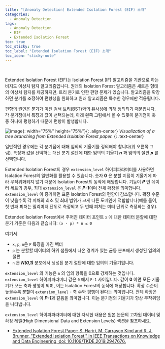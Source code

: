 ```yaml
---
title: "[Anomaly Detection] Extended Isolation Forest (EIF) 소개"
categories:
  - Anomaly Detection
tags:
  - Anomaly Detection
  - EIF
  - Extended Isolation Forest
toc: true
toc_sticky: true
toc_label: "Extended Isolation Forest (EIF) 소개"
toc_icon: "sticky-note"
---
```


<br>

Extended Isolation Forest (EIF)는 Isolation Forest (IF) 알고리즘을 기반으로 하는 비지도 이상치 탐지 알고리즘입니다. 원래의 Isolation Forest 알고리즘은 새로운 형태의 이상치 탐지를 제공하지만, 트리 분기로 인한 편향 문제가 있습니다. 알고리즘을 확장하면 분기를 조정하여 편향성을 완화하고 원래 알고리즘은 특수한 경우에만 적용됩니다.

편향의 원인은 분기가 이진 검색 트리(BST)와의 유사성에 의해 정의되기 때문입니다. 각 분기점에서 특징과 값이 선택되는데, 아래 왼쪽 그림에서 볼 수 있듯이 분기점이 축 중 하나에 평행하기 때문에 편향이 발생합니다.

![image](https://github.com/user-attachments/assets/a040c037-596a-45f9-a30a-c29108721d52){: width="75%" height="75%"}{: .align-center}
<em>Visualization of a tree branching from Extended Isolation Forest paper.</em>
{: .text-center}

일반적인 경우에는 각 분기점에 대해 임의의 기울기를 정의해야 합니다(위 오른쪽 그림). 특징과 값을 선택하는 대신 분기 절단에 대한 임의의 기울기 ***n*** 과 임의의 절편 ***p*** 를 선택합니다.

Extended Isolation Forest의 경우 `extension_level` 하이퍼파라미터를 사용하면 Isolation Forest의 일반화를 활용할 수 있습니다. 숫자 **0** 은 분할 지점이 기울기에 따라 무작위화되지 않기 때문에 Isolation Forest의 동작에 해당합니다. 기능이 ***P*** 인 데이터 세트의 경우, 최대 `extension_level` 은 ***P-1***이며 전체 확장을 의미합니다. `extension_level` 이 증가하면 표준 Isolation Forest의 편향이 감소합니다. 확장 수준이 낮을수록 각 피처의 최소 및 최대 범위가 크게 다른 도메인에 적합합니다(예를 들어, 첫 번째 피처는 밀리미터 단위로 측정되고 두 번째 피처는 미터 단위로 측정되는 경우).

Extended Isolation Forest에서 주어진 데이터 포인트 `x` 에 대한 데이터 분할에 대한 분기 기준은 다음과 같습니다: `(x - p) * n ≤ 0`

여기서

- `x`, `p`, `n`은 `P` 특징을 가진 벡터
- `p` 는 분할할 데이터의 하위 샘플에서 나온 경계가 있는 균등 분포에서 생성된 임의의 절편
- `n` 은 ***N(0,1)*** 분포에서 생성된 분기 절단에 대한 임의의 기울기입니다.

`extension_level` 의 기능은 `n` 의 임의 항목을 0으로 강제하는 것입니다. `extension_level` 하이퍼파라미터 값은 `0` 에서 `P-1` 사이입니다. 값이 **0** 이면 모든 기울기가 모든 축과 평행이 되며, 이는 Isolation Forest의 동작에 해당합니다. 확장 수준이 높을수록 분할이 `extension_level` - 축 수와 평행이 된다는 의미입니다. 전체 확장은 `extension_level` 이 ***P-1***과 같음을 의미합니다. 이는 분기점의 기울기가 항상 무작위임을 나타냅니다.

`extension_level` 하이퍼파라미터에 대한 자세한 내용은 원본 논문의 고차원 데이터 및 확장 레벨(High Dimensional Data and Extension Levels) 섹션을 참조하세요.

- [Extended Isolation Forest Paper: S. Hariri, M. Carrasco Kind and R. J. Brunner, "Extended Isolation Forest," in IEEE Transactions on Knowledge and Data Engineering, doi: 10.1109/TKDE.2019.2947676.](http://dx.doi.org/10.1109/TKDE.2019.2947676)


